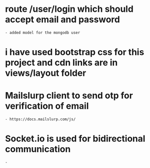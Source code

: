 # route /user/login which should accept email and password

    - added model for the mongodb user

# i have used bootstrap css for this project and cdn links are in views/layout folder

# Mailslurp client to send otp for verification of email

    - https://docs.mailslurp.com/js/

# Socket.io is used for bidirectional communication

    -
